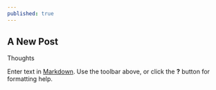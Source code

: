 ```yaml
---
published: true
---
```

## A New Post


Thoughts



Enter text in [Markdown](http://daringfireball.net/projects/markdown/). Use the toolbar above, or click the **?** button for formatting help.
